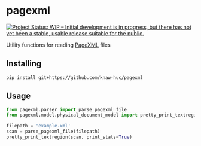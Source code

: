 # pagexml

[![Project Status: WIP – Initial development is in progress, but there has not yet been a stable, usable release suitable for the public.](https://www.repostatus.org/badges/latest/wip.svg)](https://www.repostatus.org/#wip)

Utility functions for reading [PageXML](https://www.primaresearch.org/tools/PAGELibraries) files

## Installing

```commandline
pip install git+https://github.com/knaw-huc/pagexml
```

## Usage

```python
from pagexml.parser import parse_pagexml_file
from pagexml.model.physical_document_model import pretty_print_textregion

filepath = 'example.xml'
scan = parse_pagexml_file(filepath)
pretty_print_textregion(scan, print_stats=True)
```
